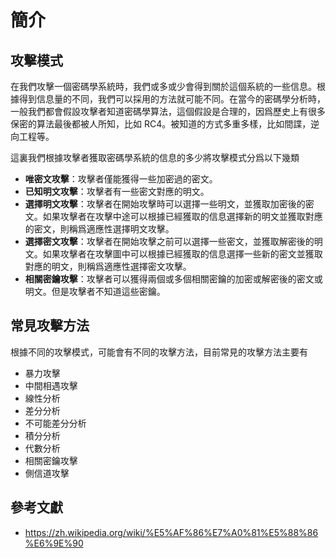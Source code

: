 # 簡介

## 攻擊模式

在我們攻擊一個密碼學系統時，我們或多或少會得到關於這個系統的一些信息。根據得到信息量的不同，我們可以採用的方法就可能不同。在當今的密碼學分析時，一般我們都會假設攻擊者知道密碼學算法，這個假設是合理的，因爲歷史上有很多保密的算法最後都被人所知，比如 RC4。被知道的方式多重多樣，比如間諜，逆向工程等。

這裏我們根據攻擊者獲取密碼學系統的信息的多少將攻擊模式分爲以下幾類

- **唯密文攻擊**：攻擊者僅能獲得一些加密過的密文。
- **已知明文攻擊**：攻擊者有一些密文對應的明文。
- **選擇明文攻擊**：攻擊者在開始攻擊時可以選擇一些明文，並獲取加密後的密文。如果攻擊者在攻擊中途可以根據已經獲取的信息選擇新的明文並獲取對應的密文，則稱爲適應性選擇明文攻擊。
- **選擇密文攻擊**：攻擊者在開始攻擊之前可以選擇一些密文，並獲取解密後的明文。如果攻擊者在攻擊圖中可以根據已經獲取的信息選擇一些新的密文並獲取對應的明文，則稱爲適應性選擇密文攻擊。
- **相關密鑰攻擊**：攻擊者可以獲得兩個或多個相關密鑰的加密或解密後的密文或明文。但是攻擊者不知道這些密鑰。

## 常見攻擊方法

根據不同的攻擊模式，可能會有不同的攻擊方法，目前常見的攻擊方法主要有

- 暴力攻擊
- 中間相遇攻擊
- 線性分析
- 差分分析
- 不可能差分分析
- 積分分析
- 代數分析
- 相關密鑰攻擊
- 側信道攻擊

## 參考文獻

- https://zh.wikipedia.org/wiki/%E5%AF%86%E7%A0%81%E5%88%86%E6%9E%90
